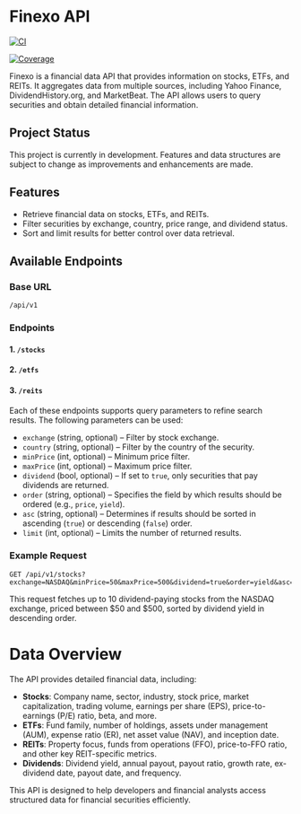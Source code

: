 # Finexo API

[![CI](https://github.com/Francesco99975/finexo/actions/workflows/ci.yml/badge.svg)](https://github.com/Francesco99975/finexo/actions/workflows/ci.yml)

[![Coverage](.github/badges/coverage.svg)](https://github.com/Francesco99975/finexo/actions/workflows/ci.yml)

Finexo is a financial data API that provides information on stocks, ETFs, and REITs. It aggregates data from multiple sources, including Yahoo Finance, DividendHistory.org, and MarketBeat. The API allows users to query securities and obtain detailed financial information.

## Project Status

This project is currently in development. Features and data structures are subject to change as improvements and enhancements are made.

## Features

- Retrieve financial data on stocks, ETFs, and REITs.
- Filter securities by exchange, country, price range, and dividend status.
- Sort and limit results for better control over data retrieval.

## Available Endpoints

### Base URL

`/api/v1`

### Endpoints

#### **1. `/stocks`**

#### **2. `/etfs`**

#### **3. `/reits`**

Each of these endpoints supports query parameters to refine search results. The following parameters can be used:

- `exchange` (string, optional) – Filter by stock exchange.
- `country` (string, optional) – Filter by the country of the security.
- `minPrice` (int, optional) – Minimum price filter.
- `maxPrice` (int, optional) – Maximum price filter.
- `dividend` (bool, optional) – If set to `true`, only securities that pay dividends are returned.
- `order` (string, optional) – Specifies the field by which results should be ordered (e.g., `price`, `yield`).
- `asc` (string, optional) – Determines if results should be sorted in ascending (`true`) or descending (`false`) order.
- `limit` (int, optional) – Limits the number of returned results.

### Example Request

```http
GET /api/v1/stocks?exchange=NASDAQ&minPrice=50&maxPrice=500&dividend=true&order=yield&asc=false&limit=10
```

This request fetches up to 10 dividend-paying stocks from the NASDAQ exchange, priced between $50 and $500, sorted by dividend yield in descending order.

# Data Overview

The API provides detailed financial data, including:

- **Stocks**: Company name, sector, industry, stock price, market capitalization, trading volume, earnings per share (EPS), price-to-earnings (P/E) ratio, beta, and more.
- **ETFs**: Fund family, number of holdings, assets under management (AUM), expense ratio (ER), net asset value (NAV), and inception date.
- **REITs**: Property focus, funds from operations (FFO), price-to-FFO ratio, and other key REIT-specific metrics.
- **Dividends**: Dividend yield, annual payout, payout ratio, growth rate, ex-dividend date, payout date, and frequency.

This API is designed to help developers and financial analysts access structured data for financial securities efficiently.
